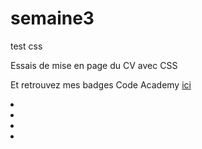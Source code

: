 # semaine3


test css


Essais de mise en page du CV avec CSS 


Et retrouvez mes badges Code Academy [ici](https://www.codecademy.com/fr/users/audetteu/achievements)


<li>



<li>





<li>



<li>


